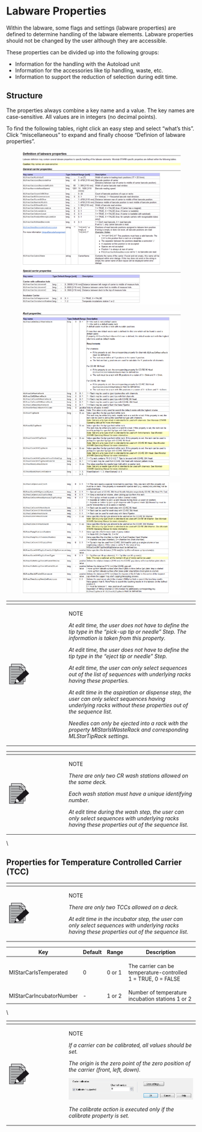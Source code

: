 # Labware Properties

Within the labware, some flags and settings (labware properties) are defined to determine handling of the labware elements. Labware properties should not be changed by the user although they are accessible.&#x20;

These properties can be divided up into the following groups:&#x20;

* Information for the handling with the Autoload unit&#x20;
* Information for the accessories like tip handling, waste, etc.
* &#x20;Information to support the reduction of selection during edit time.&#x20;

## Structure&#x20;

The properties always combine a key name and a value. The key names are case-sensitive. All values are in integers (no decimal points).

To find the following tables, right click an easy step and select “what’s this”. Click “miscellaneous” to expand and finally choose “Definion of labware properties”.

<figure><img src="../../.gitbook/assets/image (48) (1) (1) (1).png" alt=""><figcaption></figcaption></figure>

<figure><img src="../../.gitbook/assets/image (49) (1) (1) (1).png" alt=""><figcaption></figcaption></figure>

<figure><img src="../../.gitbook/assets/image (50) (1) (1).png" alt=""><figcaption></figcaption></figure>

<table data-header-hidden><thead><tr><th width="145"></th><th></th></tr></thead><tbody><tr><td><img src="../../.gitbook/assets/image (10) (1) (1) (1) (1) (1) (1) (1) (1) (1) (1) (1) (1) (1) (1).png" alt="" data-size="original"></td><td><p>NOTE</p><p><em>At edit time, the user does not have to define the tip type in the “pick-up tip or needle” Step. The information is taken from this property.</em> </p><p><em>At edit time, the user does not have to define the tip type in the “eject tip or needle” Step.</em> </p><p><em>At edit time, the user can only select sequences out of the list of sequences with underlying racks having these properties.</em> </p><p><em>At edit time in the aspiration or dispense step, the user can only select sequences having underlying racks without these properties out of the sequence list.</em> </p><p><em>Needles can only be ejected into a rack with the property MlStarlsWasteRack and corresponding MLStarTipRack settings.</em> </p></td></tr></tbody></table>

<table data-header-hidden><thead><tr><th width="145"></th><th></th></tr></thead><tbody><tr><td><img src="../../.gitbook/assets/image (10) (1) (1) (1) (1) (1) (1) (1) (1) (1) (1) (1) (1) (1) (1).png" alt="" data-size="original"></td><td><p>NOTE</p><p><em>There are only two CR wash stations allowed on the same deck.</em> </p><p><em>Each wash station must have a unique identifying number.</em> </p><p><em>At edit time during the wash step, the user can only select sequences with underlying racks having these properties out of the sequence list.</em> </p></td></tr></tbody></table>

\


## Properties for Temperature Controlled Carrier (TCC)

<table data-header-hidden><thead><tr><th width="145"></th><th></th></tr></thead><tbody><tr><td><img src="../../.gitbook/assets/image (10) (1) (1) (1) (1) (1) (1) (1) (1) (1) (1) (1) (1) (1) (1).png" alt="" data-size="original"></td><td><p>NOTE</p><p><em>There are only two TCCs allowed on a deck.</em> </p><p><em>At edit time in the incubator step, the user can only select sequences with underlying racks having these properties out of the sequence list.</em> </p></td></tr></tbody></table>



| Key                      | Default | Range  | Description                                                             |
| ------------------------ | ------- | ------ | ----------------------------------------------------------------------- |
| MIStarCarIsTemperated    | 0       | 0 or 1 | <p>The carrier can be temperature-controlled<br>1 = TRUE, 0 = FALSE</p> |
| MIStarCarIncubatorNumber | -       | 1 or 2 | Number of temperature incubation stations 1 or 2                        |

\


<table data-header-hidden><thead><tr><th width="145"></th><th></th></tr></thead><tbody><tr><td><img src="../../.gitbook/assets/image (10) (1) (1) (1) (1) (1) (1) (1) (1) (1) (1) (1) (1) (1) (1).png" alt="" data-size="original"></td><td><p>NOTE</p><p><em>If a carrier can be calibrated, all values should be set.</em> </p><p><em>The origin is the zero point of the zero position of the carrier (front, left, down).</em></p><p><img src="../../.gitbook/assets/image (51) (1) (1).png" alt=""> </p><p><em>The calibrate action is executed only if the calibrate property is set.</em></p></td></tr></tbody></table>
